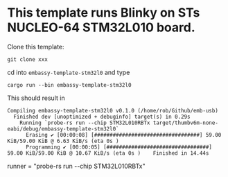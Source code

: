# This template runs Blinky on STs NUCLEO-64 STM32L010 board.

Clone this template:

```git clone xxx```

cd into ```embassy-template-stm32l0``` and type

```cargo run --bin embassy-template-stm32l0```

This should result in

```
Compiling embassy-template-stm32l0 v0.1.0 (/home/rob/Github/emb-usb)
  Finished dev [unoptimized + debuginfo] target(s) in 0.29s
    Running `probe-rs run --chip STM32L010RBTx target/thumbv6m-none-eabi/debug/embassy-template-stm32l0`
      Erasing ✔ [00:00:08] [##################################] 59.00 KiB/59.00 KiB @ 6.63 KiB/s (eta 0s )
      Programming ✔ [00:00:05] [#################################] 59.00 KiB/59.00 KiB @ 10.67 KiB/s (eta 0s )    Finished in 14.44s
```





  
runner = "probe-rs run --chip STM32L010RBTx"
